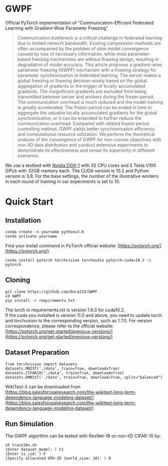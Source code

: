 # GWPF
Official PyTorch implementation of "Communication-Efficient Federated Learning with Gradient-Wise Parameter Freezing"<br>
>Communication bottleneck is a critical challenge in federated learning due to limited network bandwidth. Existing compression methods are often accompanied by the problem of slow model convergence caused by loss of necessary information, while most parameter-based freezing mechanisms are without thawing design, resulting in degradation of model accuracy. This article proposes a gradient-wise parameter freezing (GWPF) mechanism with a thawing strategy for parameter synchronization in federated learning. The server makes a global freezing or thawing decision wisely based on the global aggregation of gradients or the trigger of locally accumulated gradients. The insignificant gradients are excluded from being transmitted between server and workers during the frozen period. The communication overhead is much reduced and the model training is greatly accelerated. The frozen period can be ended in time to aggregate the valuable locally accumulated gradients for the global synchronization, or it can be extended to further reduce the communication overhead. Compared with related frozen period controlling method, GWPF yields better synchronization efficiency and computational resource utilization. We perform the theoretical analysis of the convergence of GWPF for non-convex objectives with non-IID data distribution and conduct extensive experiments to demonstrate its effectiveness and reveal its superiority in different scenarios.<br>

We use a testbed with [Nvidia DGX-1](https://www.nvidia.cn/data-center/dgx-1/) with 32 CPU cores and 5 Tesla V100 GPUs with 32GB memory each. The CUDA version is 10.2 and Python version is 3.8. For the base settings, the number of the illustrative workers in each round of training in our experiments is set to 10.<br>
# Quick Start
## Installation
```
conda create -n yourname python=3.8
conda activate yourname
```
Find your install command in PyTorch official website: [https://pytorch.org/](https://pytorch.org/)
```
conda install pytorch torchvision torchaudio pytorch-cuda=10.2 -c pytorch
```
## Cloning
```
git clone https://github.com/Dora233/GWPF
cd GWPF
pip install -r requirements.txt
```
The torch in requirements.txt is version 1.6.0 for cuda10.2. <br>
If the cuda you installed is version 11.0 and above, you need to update torch and torchvision to the corresponding version, such as 1.7.0. For version correspondence, please refer to the official website: [https://pytorch.org/get-started/previous-versions/](https://pytorch.org/get-started/previous-versions/)
## Dataset Preparation
```
from torchvision import datasets
datasets.MNIST('./data', train=True, download=True)
datasets.CIFAR10('./data', train=True, download=True)
datasets.EMNIST('./data', train=True, download=True, split="balanced")
```
WikiText-2 can be downloaded from 
[https://blog.salesforceairesearch.com/the-wikitext-long-term-dependency-language-modeling-dataset/](https://blog.salesforceairesearch.com/the-wikitext-long-term-dependency-language-modeling-dataset/)

## Run Simulation
The GWPF algorithm can be tested with ResNet-18 on non-IID CIFAR-10 by:
```
sh train10n.sh
(Enter dataset_model: ) C1
(Enter is_iid: ) F
(Specify allocated GPU-ID (world_size: 10): ) 0
```